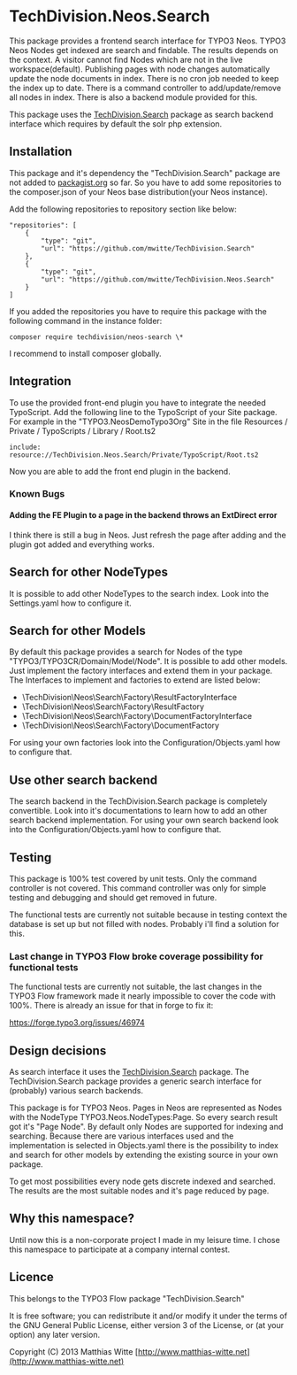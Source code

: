 TechDivision.Neos.Search
========================

This package provides a frontend search interface for TYPO3 Neos. TYPO3 Neos Nodes get indexed are search and findable.
The results depends on the context. A visitor cannot find Nodes which are not in the live workspace(default). Publishing
pages with node changes automatically update the node documents in index. There is no cron job needed to keep the index
up to date. There is a command controller to add/update/remove all nodes in index.  There is also a backend module
provided for this.

This package uses the [TechDivision.Search](https://github.com/mwitte/TechDivision.Search) package as search backend
interface which requires by default the solr php extension.


Installation
------------

This package and it's dependency the "TechDivision.Search" package are not added to [packagist.org](https://packagist.org/)
so far. So you have to add some repositories to the composer.json of your Neos base distribution(your Neos instance).

Add the following repositories to repository section like below:

	"repositories": [
		{
			"type": "git",
			"url": "https://github.com/mwitte/TechDivision.Search"
		},
		{
			"type": "git",
			"url": "https://github.com/mwitte/TechDivision.Neos.Search"
		}
	]

If you added the repositories you have to require this package with the following command in the instance folder:

	composer require techdivision/neos-search \*

I recommend to install composer globally.


Integration
-----------

To use the provided front-end plugin you have to integrate the needed TypoScript. Add the following line to the
TypoScript of your Site package. For example in the "TYPO3.NeosDemoTypo3Org" Site in the file Resources / Private /
TypoScripts / Library / Root.ts2

	include: resource://TechDivision.Neos.Search/Private/TypoScript/Root.ts2

Now you are able to add the front end plugin in the backend.

### Known Bugs
#### Adding the FE Plugin to a page in the backend throws an ExtDirect error
I think there is still a bug in Neos. Just refresh the page after adding and the plugin got
added and everything works.


Search for other NodeTypes
--------------------------

It is possible to add other NodeTypes to the search index. Look into the Settings.yaml how to configure it.


Search for other Models
-----------------------

By default this package provides a search for Nodes of the type "TYPO3/TYPO3CR/Domain/Model/Node". It is possible
to add other models. Just implement the factory interfaces and extend them in your package. The Interfaces to
implement and factories to extend are listed below:

- \TechDivision\Neos\Search\Factory\ResultFactoryInterface
- \TechDivision\Neos\Search\Factory\ResultFactory
- \TechDivision\Neos\Search\Factory\DocumentFactoryInterface
- \TechDivision\Neos\Search\Factory\DocumentFactory

For using your own factories look into the Configuration/Objects.yaml how to configure that.

Use other search backend
------------------------

The search backend in the TechDivision.Search package is completely convertible. Look into it's documentations
to learn how to add an other search backend implementation.
For using your own search backend look into the Configuration/Objects.yaml how to configure that.


Testing
-------

This package is 100% test covered by unit tests. Only the command controller is not covered.
This command controller was only for simple testing and debugging and should get removed in future.

The functional tests are currently not suitable because in testing context the database is set up but not filled
with nodes. Probably i'll find a solution for this.

### Last change in TYPO3 Flow broke coverage possibility for functional tests
The functional tests are currently not suitable, the last changes in the TYPO3 Flow framework made it nearly impossible to
cover the code with 100%. There is already an issue for that in forge to fix it:

https://forge.typo3.org/issues/46974


Design decisions
----------------

As search interface it uses the [TechDivision.Search](https://github.com/mwitte/TechDivision.Search) package.
The TechDivision.Search package provides a generic search interface for (probably) various search backends.

This package is for TYPO3 Neos. Pages in Neos are represented as Nodes with the NodeType
TYPO3.Neos.NodeTypes:Page. So every search result got it's "Page Node". By default only Nodes are supported for
indexing and searching. Because there are various interfaces used and the implementation is selected in Objects.yaml
there is the possibility to index and search for other models by extending the existing source in your own package.

To get most possibilities every node gets discrete indexed and searched. The results are the most suitable nodes and
it's page reduced by page.


Why this namespace?
-------------------

Until now this is a non-corporate project I made in my leisure time. I chose this namespace to participate at a company
internal contest.


Licence
-------

This belongs to the TYPO3 Flow package "TechDivision.Search"

It is free software; you can redistribute it and/or modify it under the terms of the GNU General Public License,
either version 3 of the License, or (at your option) any later version.

Copyright (C) 2013 Matthias Witte
[http://www.matthias-witte.net](http://www.matthias-witte.net)